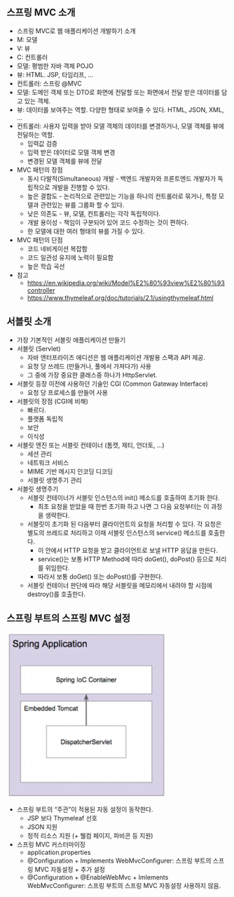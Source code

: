 ## 스프링 MVC 소개 
- 스프링 MVC로 웹 애플리케이션 개발하기 소개 
- M: 모델 
- V: 뷰 
- C: 컨트롤러
- 모델: 평범한 자바 객체 POJO 
- 뷰: HTML. JSP, 타임리프, ...
- 컨트롤러: 스프링 @MVC 
- 모델: 도메인 객체 또는 DTO로 화면에 전달할 또는 화면에서 전달 받은 데이터를 담고 있는 객체. 
- 뷰: 데이터를 보여주는 역할. 다양한 형태로 보여줄 수 있다. HTML, JSON, XML, ...
- 컨트롤러: 사용자 입력을 받아 모델 객체의 데이터를 변경하거나, 모델 객체를 뷰에 전달하는 역할.
    * 입력값 검증
    * 입력 받은 데이터로 모델 객체 변경
    * 변경된 모델 객체를 뷰에 전달
- MVC 패턴의 장점 
    * 동시 다발적(Simultaneous) 개발 - 백엔드 개발자와 프론트엔드 개발자가 독립적으로 개발을 진행할 수 있다.
    * 높은 결합도 - 논리적으로 관련있는 기능을 하나의 컨트롤러로 묶거나, 특정 모델과 관련있는 뷰를 그룹화 할 수 있다. 
    * 낮은 의존도 - 뷰, 모델, 컨트롤러는 각각 독립적이다.
    * 개발 용이성 - 책임이 구분되어 있어 코드 수정하는 것이 편하다. 
    * 한 모델에 대한 여러 형태의 뷰를 가질 수 있다.
- MVC 패턴의 단점
    * 코드 네비게이션 복잡함
    * 코드 일관성 유지에 노력이 필요함
    * 높은 학습 곡선 
- 참고
    * https://en.wikipedia.org/wiki/Model%E2%80%93view%E2%80%93controller 
    * https://www.thymeleaf.org/doc/tutorials/2.1/usingthymeleaf.html

## 서블릿 소개
- 가장 기본적인 서블릿 애플리케이션 만들기 
- 서블릿 (Servlet) 
  * 자바 엔터프라이즈 에디션은 웹 애플리케이션 개발용 스팩과 API 제공. 
  * 요청 당 쓰레드 (만들거나, 풀에서 가져다가) 사용 
  * 그 중에 가장 중요한 클래스중 하나가 HttpServlet. 
- 서블릿 등장 이전에 사용하던 기술인 CGI (Common Gateway Interface)
  * 요청 당 프로세스를 만들어 사용 
- 서블릿의 장점 (CGI에 비해) 
  * 빠르다.
  * 플랫폼 독립적
  * 보안
  * 이식성 
- 서블릿 엔진 또는 서블릿 컨테이너 (톰캣, 제티, 언더토, ...)
  * 세션 관리 
  * 네트워크 서비스 
  * MIME 기반 메시지 인코딩 디코딩
  * 서블릿 생명주기 관리 
- 서블릿 생명주기 
  * 서블릿 컨테이너가 서블릿 인스턴스의 init() 메소드를 호출하여 초기화 한다. 
    * 최초 요청을 받았을 때 한번 초기화 하고 나면 그 다음 요청부터는 이 과정을 생략한다.
  * 서블릿이 초기화 된 다음부터 클라이언트의 요청을 처리할 수 있다. 각 요청은 별도의 쓰레드로 처리하고 이때 서블릿 인스턴스의 service() 메소드를 호출한다.
    * 이 안에서 HTTP 요청을 받고 클라이언트로 보낼 HTTP 응답을 만든다.
    * service()는 보통 HTTP Method에 따라 doGet(), doPost() 등으로 처리를 위임한다. 
    * 따라서 보통 doGet() 또는 doPost()를 구현한다.
  * 서블릿 컨테이너 판단에 따라 해당 서블릿을 메모리에서 내려야 할 시점에 destroy()를 호출한다.

## 스프링 부트의 스프링 MVC 설정

![](./img01.png)

- 스프링 부트의 “주관”이 적용된 자동 설정이 동작한다. 
  * JSP 보다 Thymeleaf 선호 
  * JSON 지원 
  * 정적 리소스 지원 (+ 웰컴 페이지, 파비콘 등 지원) 
- 스프링 MVC 커스터마이징 
  * application.properties 
  * @Configuration + Implements WebMvcConfigurer: 스프링 부트의 스프링 MVC 자동설정 + 추가 설정 
  * @Configuration + @EnableWebMvc + Imlements WebMvcConfigurer: 스프링 부트의 스프링 MVC 자동설정 사용하지 않음.